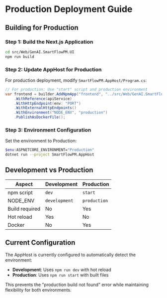# Production Deployment Guide

## Building for Production

### Step 1: Build the Next.js Application
```bash
cd src/Web/GenAI.SmartFlowPM.UI
npm run build
```

### Step 2: Update AppHost for Production
For production deployment, modify `SmartFlowPM.AppHost/Program.cs`:

```csharp
// For production: Use "start" script and production environment
var frontend = builder.AddNpmApp("frontend", "../src/Web/GenAI.SmartFlowPM.UI", "start")
    .WithReference(apiService)
    .WithHttpEndpoint(env: "PORT")
    .WithExternalHttpEndpoints()
    .WithEnvironment("NODE_ENV", "production")
    .PublishAsDockerFile();
```

### Step 3: Environment Configuration
Set the environment to Production:
```bash
$env:ASPNETCORE_ENVIRONMENT="Production"
dotnet run --project SmartFlowPM.AppHost
```

## Development vs Production

| Aspect | Development | Production |
|--------|-------------|------------|
| npm script | `dev` | `start` |
| NODE_ENV | `development` | `production` |
| Build required | No | Yes |
| Hot reload | Yes | No |
| Docker | No | Yes |

## Current Configuration

The AppHost is currently configured to automatically detect the environment:
- **Development**: Uses `npm run dev` with hot reload
- **Production**: Uses `npm run start` with built files

This prevents the "production build not found" error while maintaining flexibility for both environments.
